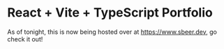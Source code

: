 # React + Vite + TypeScript Portfolio

As of tonight, this is now being hosted over at https://www.sbeer.dev, go check it out!

